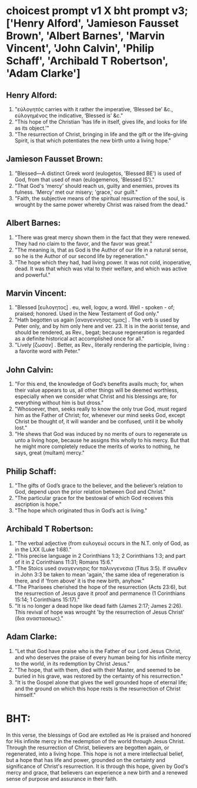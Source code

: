 # choicest prompt v1 X bht prompt v3; ['Henry Alford', 'Jamieson Fausset Brown', 'Albert Barnes', 'Marvin Vincent', 'John Calvin', 'Philip Schaff', 'Archibald T Robertson', 'Adam Clarke']

## Henry Alford:
1. "εὐλογητός carries with it rather the imperative, ‘Blessed be’ &c., εὐλογημένος the indicative, ‘Blessed is’ &c."
2. "This hope of the Christian 'has life in itself, gives life, and looks for life as its object.'"
3. "The resurrection of Christ, bringing in life and the gift or the life-giving Spirit, is that which potentiates the new birth unto a living hope."

## Jamieson Fausset Brown:
1. "Blessed—A distinct Greek word (eulogetos, 'Blessed BE') is used of God, from that used of man (eulogemenos, 'Blessed IS')."
2. "That God's 'mercy' should reach us, guilty and enemies, proves its fulness. 'Mercy' met our misery; 'grace,' our guilt."
3. "Faith, the subjective means of the spiritual resurrection of the soul, is wrought by the same power whereby Christ was raised from the dead."

## Albert Barnes:
1. "There was great mercy shown them in the fact that they were renewed. They had no claim to the favor, and the favor was great." 
2. "The meaning is, that as God is the Author of our life in a natural sense, so he is the Author of our second life by regeneration." 
3. "The hope which they had, had living power. It was not cold, inoperative, dead. It was that which was vital to their welfare, and which was active and powerful."

## Marvin Vincent:
1. "Blessed [ευλογητος] . eu, well, logov, a word. Well - spoken - of; praised; honored. Used in the New Testament of God only." 
2. "Hath begotten us again [αναγεννησας ημας] . The verb is used by Peter only, and by him only here and ver. 23. It is in the aorist tense, and should be rendered, as Rev., begat; because regeneration is regarded as a definite historical act accomplished once for all."
3. "Lively [ζωσαν] . Better, as Rev., literally rendering the participle, living : a favorite word with Peter."

## John Calvin:
1. "For this end, the knowledge of God’s benefits avails much; for, when their value appears to us, all other things will be deemed worthless, especially when we consider what Christ and his blessings are; for everything without him is but dross."
2. "Whosoever, then, seeks really to know the only true God, must regard him as the Father of Christ; for, whenever our mind seeks God, except Christ be thought of, it will wander and be confused, until it be wholly lost."
3. "He shews that God was induced by no merits of ours to regenerate us unto a living hope, because he assigns this wholly to his mercy. But that he might more completely reduce the merits of works to nothing, he says, great (multam) mercy."

## Philip Schaff:
1. "The gifts of God’s grace to the believer, and the believer’s relation to God, depend upon the prior relation between God and Christ."
2. "The particular grace for the bestowal of which God receives this ascription is hope."
3. "The hope which originated thus in God’s act is living."

## Archibald T Robertson:
1. "The verbal adjective (from ευλογεω) occurs in the N.T. only of God, as in the LXX (Luke 1:68)." 
2. "This precise language in 2 Corinthians 1:3; 2 Corinthians 1:3; and part of it in 2 Corinthians 11:31; Romans 15:6."
3. "The Stoics used αναγεννησις for παλινγενεσια (Titus 3:5). If ανωθεν in John 3:3 be taken to mean 'again,' the same idea of regeneration is there, and if 'from above' it is the new birth, anyhow."
4. "The Pharisees cherished the hope of the resurrection (Acts 23:6), but the resurrection of Jesus gave it proof and permanence (1 Corinthians 15:14; 1 Corinthians 15:17)."
5. "It is no longer a dead hope like dead faith (James 2:17; James 2:26). This revival of hope was wrought 'by the resurrection of Jesus Christ' (δια αναστασεως)."

## Adam Clarke:
1. "Let that God have praise who is the Father of our Lord Jesus Christ, and who deserves the praise of every human being for his infinite mercy to the world, in its redemption by Christ Jesus." 
2. "The hope, that with them, died with their Master, and seemed to be buried in his grave, was restored by the certainty of his resurrection."
3. "It is the Gospel alone that gives the well grounded hope of eternal life; and the ground on which this hope rests is the resurrection of Christ himself."


# BHT:
In this verse, the blessings of God are extolled as He is praised and honored for His infinite mercy in the redemption of the world through Jesus Christ. Through the resurrection of Christ, believers are begotten again, or regenerated, into a living hope. This hope is not a mere intellectual belief, but a hope that has life and power, grounded on the certainty and significance of Christ's resurrection. It is through this hope, given by God's mercy and grace, that believers can experience a new birth and a renewed sense of purpose and assurance in their faith.
